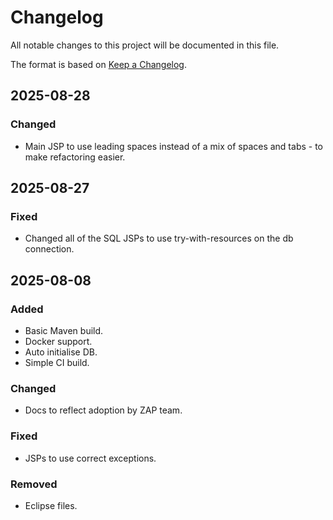 # Changelog
All notable changes to this project will be documented in this file.

The format is based on [Keep a Changelog](https://keepachangelog.com/en/1.0.0/).

## 2025-08-28

### Changed
- Main JSP to use leading spaces instead of a mix of spaces and tabs - to make refactoring easier. 

## 2025-08-27

### Fixed
- Changed all of the SQL JSPs to use try-with-resources on the db connection.

## 2025-08-08

### Added
- Basic Maven build.
- Docker support.
- Auto initialise DB.
- Simple CI build.

### Changed
- Docs to reflect adoption by ZAP team.

### Fixed
- JSPs to use correct exceptions.

### Removed
- Eclipse files.